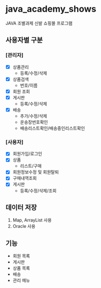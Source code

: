 # java_academy_shows
JAVA 조별과제 신발 쇼핑몰 프로그램<br/>

## 사용자별 구분<br/>
### [관리자]
- [x] 상품관리
    * 등록/수정/삭제<br/>
- [x] 상품검색
    * 번호/이름<br/>
- [x] 회원 조회
- [x] 게시판
    * 등록/수정/삭제<br/>
- [x] 배송
    * 추가/수정/삭제
    * 운송장번호확인
    * 배송리스트확인/배송중인리스트확인<br/>

### [사용자]
- [x] 회원가입/로그인
- [x] 상품
    * 리스트/구매<br/>
- [x] 회원정보수정 및 회원탈퇴
- [x] 구매내역조회
- [x] 게시판
    * 등록/수정/삭제/조회<br/>

## 데이터 저장
1. Map, ArrayList 사용
2. Oracle 사용

## 기능
* 회원 목록
* 게시판
* 상품 목록
* 배송
* 관리 메뉴
